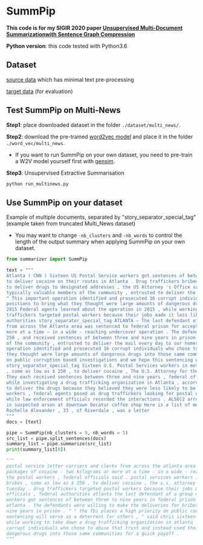 # SummPip

**This code is for my SIGIR 2020 paper [Unsupervised Multi-Document Summarizationwith Sentence Graph Compression](https://dl.acm.org/doi/abs/10.1145/3397271.3401327)**

**Python version**: this code tested with Python3.6

## Dataset

[source data](https://drive.google.com/file/d/1_iDBecWsEkzuEou5-xi0z2ek3oJJ8CPB/view?usp=sharing) which has minimal text pre-processing

[target data](https://drive.google.com/file/d/1T9uE2sF3bN3a1T2KLp7mR4xK9MqqpkH1/view?usp=sharing) (for evaluation)

## Test SummPip on Multi-News

**Step1**: place downloaded dataset in the folder `./dataset/multi_news/`.

**Step2**: download the pre-trained [word2vec model](https://drive.google.com/file/d/1DVaktsGKbH8oPy28rrHuVgL_QVDsbfSA/view?usp=sharing) and place it in the folder `./word_vec/multi_news`. 

- If you want to run SummPip on your own dataset, you need to pre-train a W2V model yourself first with [gensim](https://radimrehurek.com/gensim/index.html).

**Step3**: Unsupervised Extractive Summarisation

```bash
python run_multinews.py
```

## Use SummPip on your dataset

Example of multiple documents, separated by "story_separator_special_tag" (example taken from truncated Multi_News dataset)

- You may want to change `-nb_clusters` and `-nb_words` to control the length of the output summary when applying SummPip on your own dataset. 

```python
from summarizer import SummPip

text = """
Atlanta ( CNN ) Sixteen US Postal Service workers got sentences of between three to nine years in federal prison for accepting bribes
to deliver cocaine on their routes in Atlanta . Drug traffickers bribed the postal workers , sometimes with amounts as low as $ 250 , 
to deliver drugs to designated addresses , the US Attorney 's Office said in a statement this week . " US Postal Service workers are 
typically valuable members of the community , entrusted to deliver the mail every day to our homes , " US Attorney Byung J. Pak said . 
" This important operation identified and prosecuted 16 corrupt individuals who chose to abuse that trust and instead used their 
positions to bring what they thought were large amounts of dangerous drugs into those same communities for a Operation discovered in 
2015 Federal agents learned about the operation in 2015 , while working to take down a drug trafficking organization in Atlanta . Drug 
traffickers targeted postal workers because their jobs made it less likely for them to be caught by law enforcement officials , federal 
authorities story_separator_special_tag ATLANTA – The last defendant of a group of 16 U.S. Postal Service letter carriers and clerks 
from across the Atlanta area was sentenced to federal prison for accepting bribes to deliver packages of cocaine – two kilograms or 
more at a time – in a wide - reaching undercover operation . The defendants were willing to make the deliveries for bribes as low as $ 
250 , and received sentences of between three and nine years in prison . “ U.S. Postal Service workers are typically valuable members 
of the community , entrusted to deliver the mail every day to our homes , ” said U.S. Attorney Byung J. “ BJay ” Pak . “ This important 
operation identified and prosecuted 16 corrupt individuals who chose to abuse that trust and instead used their positions to bring what 
they thought were large amounts of dangerous drugs into those same communities for a quick payoff . ” “ The FBI places a high priority 
on public corruption based investigations and we hope this sentencing will serve as a deterrent for others , ” said Chris 
story_separator_special_tag Sixteen U.S. Postal Services workers in metro Atlanta were sentenced to federal prison for accepting bribes 
, some as low as $ 250 , to deliver cocaine , The U.S. Attorney for the Northern District of Georgia said in a news release Tuesday . 
They each received sentences between three and nine years , federal officials said . Federal agents first learned of the crimes in 2015 
while investigating a drug trafficking organization in Atlanta , according to the release . Drug traffickers bribed the postal workers 
to deliver the drugs because they believed they were less likely to be caught by law enforcement officials . To catch the postal 
workers , federal agents posed as drug traffickers looking for postal employees delivering packages of cocaine in exchange for money 
while law enforcement officials recorded the interactions . ALSO|2 arrested in killing at DeKalb gas station MORE|Ex - employee wanted 
in suspected arson at downtown Decatur coffee shop Here is a list of metro Atlanta postal workers sentenced in the crime : Cydra 
Rochelle Alexander , 33 , of Riverdale , was a letter
"""
docs = [text]

pipe = SummPip(nb_clusters = 9, nb_words = 5)
src_list = pipe.split_sentences(docs)
summary_list = pipe.summarize(src_list)
print(summary_list[0])

"""
postal service letter carriers and clerks from across the atlanta area was sentenced to federal prison for accepting bribes to deliver 
packages of cocaine - two kilograms or more at a time - in a wide - reaching undercover operation . drug traffickers bribed 
the postal workers , federal officials said . postal services workers in metro atlanta were sentenced to federal prison for accepting 
bribes , some as low as $ 250 , to deliver cocaine , the u.s. attorney for the northern district of georgia said in a news release 
tuesday . drug traffickers targeted postal workers because their jobs made it less likely for them to be caught by law enforcement 
officials , federal authorities atlanta the last defendant of a group of 16 u.s. atlanta ( cnn ) sixteen us postal service 
workers got sentences of between three to nine years in federal prison for accepting bribes to deliver cocaine on their routes in 
atlanta . the defendants were willing to make the deliveries for bribes as low as $ 250 , and received sentences of between three and 
nine years in prison . " " the fbi places a high priority on public corruption based investigations and we hope this 
sentencing will serve as a deterrent for others , " said chris sixteen u.s. federal agents learned about the operation in 2015 , 
while working to take down a drug trafficking organization in atlanta . " this important operation identified and prosecuted 16 
corrupt individuals who chose to abuse that trust and instead used their positions to bring what they thought were large amounts of 
dangerous drugs into those same communities for a quick payoff .
"""

```


